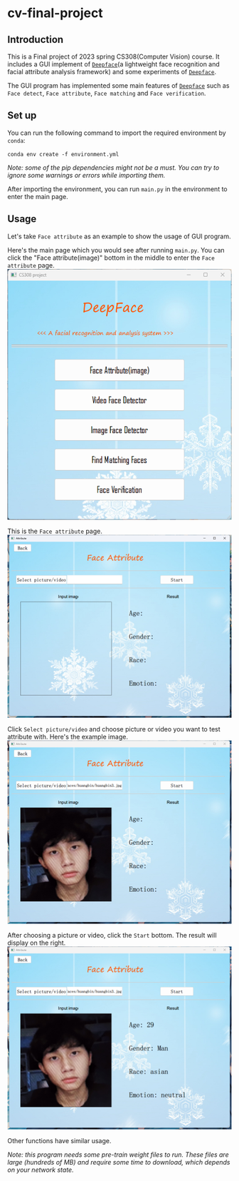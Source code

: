 # cv-final-project

## Introduction

This is a Final project of 2023 spring CS308(Computer Vision) course. It includes a GUI implement of [`Deepface`](https://github.com/serengil/deepface)(a lightweight face recognition and facial attribute analysis framework) and some experiments of [`Deepface`](https://github.com/serengil/deepface).

The GUI program has implemented some main features of [`Deepface`](https://github.com/serengil/deepface) such as `Face detect`, `Face attribute`, `Face matching` and `Face verification`.

## Set up

You can run the following command to import the required environment by `conda`:

```shell
conda env create -f environment.yml
```

_Note: some of the pip dependencies might not be a must. You can try to ignore some warnings or errors while importing them._


After importing the environment, you can run `main.py` in the environment to enter the main page.

## Usage

Let's take `Face attribute` as an example to show the usage of GUI program.

Here's the main page which you would see after running `main.py`. You can click the "Face attribute(image)" bottom in the middle to enter the `Face attribute` page.
![](https://github.com/Fae42/cv-final-project/blob/main/pics/main%20page.png?raw=true)

This is the `Face attribute` page.
![](https://github.com/Fae42/cv-final-project/blob/main/pics/attribute1.png?raw=true)

Click `Select picture/video` and choose picture or video you want to test attribute with. Here's the example image.
![](https://github.com/Fae42/cv-final-project/blob/main/pics/attribute2.png?raw=true)

After choosing a picture or video, click the `Start` bottom. The result will display on the right.
![](https://github.com/Fae42/cv-final-project/blob/main/pics/attribute3.png?raw=true)

Other functions have similar usage.

_Note: this program needs some pre-train weight files to run. These files are large (hundreds of MB) and require some time to download, which depends on your network state._